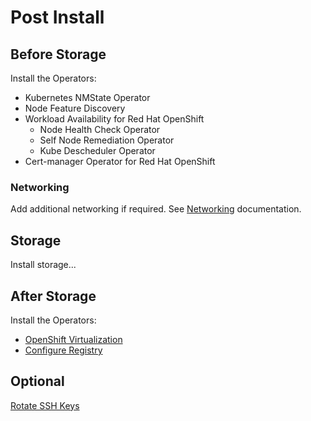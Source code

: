 # Post Install

## Before Storage

Install the Operators:

* Kubernetes NMState Operator
* Node Feature Discovery
* Workload Availability for Red Hat OpenShift
    * Node Health Check Operator
    * Self Node Remediation Operator
    * Kube Descheduler Operator
* Cert-manager Operator for Red Hat OpenShift

### Networking

Add additional networking if required. See [Networking](/docs/networking/networking.md) documentation.

## Storage

Install storage...

## After Storage

Install the Operators: 

* [OpenShift Virtualization](https://docs.redhat.com/en/documentation/openshift_container_platform/latest/html/virtualization/installing#installing-virt)
* [Configure Registry](https://docs.redhat.com/en/documentation/openshift_container_platform/latest/html/registry/setting-up-and-configuring-the-registry#configuring-registry-storage-baremetal)


## Optional

[Rotate SSH Keys](rotate-ssh-keys.md)

